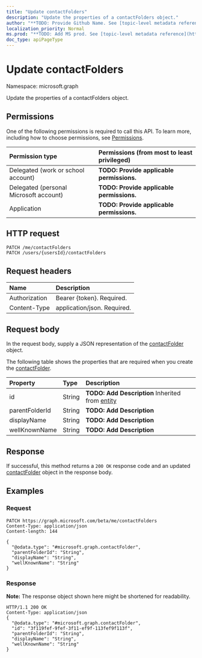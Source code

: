 ```yaml
---
title: "Update contactFolders"
description: "Update the properties of a contactFolders object."
author: "**TODO: Provide Github Name. See [topic-level metadata reference](https://msgo.azurewebsites.net/add/document/guidelines/metadata.html#topic-level-metadata)**"
localization_priority: Normal
ms.prod: "**TODO: Add MS prod. See [topic-level metadata reference](https://msgo.azurewebsites.net/add/document/guidelines/metadata.html#topic-level-metadata)**"
doc_type: apiPageType
---
```


# Update contactFolders

Namespace: microsoft.graph

Update the properties of a contactFolders object.

## Permissions
One of the following permissions is required to call this API. To learn more, including how to choose permissions, see [Permissions](/concepts/permissions-reference.md).

|Permission type|Permissions (from most to least privileged)|
|:---|:---|
|Delegated (work or school account)|**TODO: Provide applicable permissions.**|
|Delegated (personal Microsoft account)|**TODO: Provide applicable permissions.**|
|Application|**TODO: Provide applicable permissions.**|

## HTTP request

<!-- {
  "blockType": "ignored"
}
-->
``` http
PATCH /me/contactFolders
PATCH /users/{usersId}/contactFolders
```

## Request headers
|Name|Description|
|:---|:---|
|Authorization|Bearer {token}. Required.|
|Content-Type|application/json. Required.|

## Request body
In the request body, supply a JSON representation of the [contactFolder](../resources/contactfolder.md) object.

The following table shows the properties that are required when you create the [contactFolder](../resources/contactfolder.md).

|Property|Type|Description|
|:---|:---|:---|
|id|String|**TODO: Add Description** Inherited from [entity](../resources/entity.md)|
|parentFolderId|String|**TODO: Add Description**|
|displayName|String|**TODO: Add Description**|
|wellKnownName|String|**TODO: Add Description**|



## Response

If successful, this method returns a `200 OK` response code and an updated [contactFolder](../resources/contactfolder.md) object in the response body.

## Examples

### Request
<!-- {
  "blockType": "request",
  "name": "update_contactfolders"
}
-->
``` http
PATCH https://graph.microsoft.com/beta/me/contactFolders
Content-Type: application/json
Content-length: 144

{
  "@odata.type": "#microsoft.graph.contactFolder",
  "parentFolderId": "String",
  "displayName": "String",
  "wellKnownName": "String"
}
```

### Response
**Note:** The response object shown here might be shortened for readability.
<!-- {
  "blockType": "response",
  "truncated": true
}
-->
``` http
HTTP/1.1 200 OK
Content-Type: application/json
{
  "@odata.type": "#microsoft.graph.contactFolder",
  "id": "3f119fef-9fef-3f11-ef9f-113fef9f113f",
  "parentFolderId": "String",
  "displayName": "String",
  "wellKnownName": "String"
}
```

